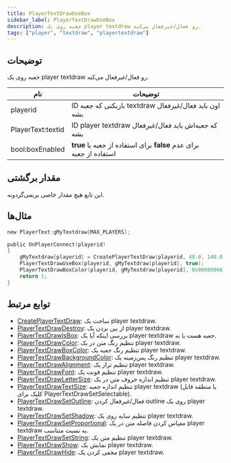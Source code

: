```yaml
---
title: PlayerTextDrawUseBox
sidebar_label: PlayerTextDrawUseBox
description: جعبه روی یک player textdraw رو فعال/غیرفعال می‌کنه.
tags: ["player", "textdraw", "playertextdraw"]
---
```


## توضیحات

جعبه روی یک player textdraw رو فعال/غیرفعال می‌کنه.

| نام               | توضیحات                                            |
| ----------------- | -------------------------------------------------- |
| playerid          | ID بازیکنی که جعبه textdraw اون باید فعال/غیرفعال بشه |
| PlayerText:textid | ID player textdraw که جعبه‌اش باید فعال/غیرفعال بشه |
| bool:boxEnabled   | **true** برای استفاده از جعبه یا **false** برای عدم استفاده از جعبه |

## مقدار برگشتی

این تابع هیچ مقدار خاصی برنمی‌گردونه.

## مثال‌ها

```c
new PlayerText:gMyTextdraw[MAX_PLAYERS];

public OnPlayerConnect(playerid)
{
    gMyTextdraw[playerid] = CreatePlayerTextDraw(playerid, 40.0, 140.0, "_~N~Example text!~N~_");
    PlayerTextDrawUseBox(playerid, gMyTextdraw[playerid], true);
    PlayerTextDrawBoxColor(playerid, gMyTextdraw[playerid], 0x00000066); // Set the box color to a semi-transparent black
    return 1;
}
```

## توابع مرتبط

- [CreatePlayerTextDraw](CreatePlayerTextDraw): ساخت یک player textdraw.
- [PlayerTextDrawDestroy](PlayerTextDrawDestroy): از بین بردن یک player textdraw.
- [PlayerTextDrawIsBox](PlayerTextDrawIsBox): بررسی اینکه آیا یک player textdraw جعبه هست یا نه.
- [PlayerTextDrawColor](PlayerTextDrawColor): تنظیم رنگ متن در یک player textdraw.
- [PlayerTextDrawBoxColor](PlayerTextDrawBoxColor): تنظیم رنگ جعبه یک player textdraw.
- [PlayerTextDrawBackgroundColor](PlayerTextDrawBackgroundColor): تنظیم رنگ پس‌زمینه یک player textdraw.
- [PlayerTextDrawAlignment](PlayerTextDrawAlignment): تنظیم تراز یک player textdraw.
- [PlayerTextDrawFont](PlayerTextDrawFont): تنظیم فونت یک player textdraw.
- [PlayerTextDrawLetterSize](PlayerTextDrawLetterSize): تنظیم اندازه حروف متن در یک player textdraw.
- [PlayerTextDrawTextSize](PlayerTextDrawTextSize): تنظیم اندازه جعبه player textdraw (یا منطقه قابل کلیک برای PlayerTextDrawSetSelectable).
- [PlayerTextDrawSetOutline](PlayerTextDrawSetOutline): فعال/غیرفعال کردن outline روی یک player textdraw.
- [PlayerTextDrawSetShadow](PlayerTextDrawSetShadow): تنظیم سایه روی یک player textdraw.
- [PlayerTextDrawSetProportional](PlayerTextDrawSetProportional): مقیاس کردن فاصله متن در یک player textdraw به نسبت متناسب.
- [PlayerTextDrawSetString](PlayerTextDrawSetString): تنظیم متن یک player textdraw.
- [PlayerTextDrawShow](PlayerTextDrawShow): نمایش یک player textdraw.
- [PlayerTextDrawHide](PlayerTextDrawHide): مخفی کردن یک player textdraw.